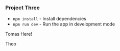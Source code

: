 ### Project Three

- `npm install` - Install dependencies
- `npm run dev` - Run the app in development mode

Tomas Here!

Theo
